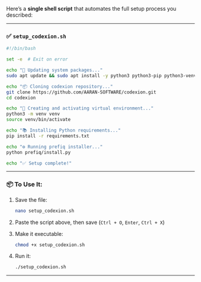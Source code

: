Here’s a **single shell script** that automates the full setup process you described:

---

### ✅ `setup_codexion.sh`

```bash
#!/bin/bash

set -e  # Exit on error

echo "🔄 Updating system packages..."
sudo apt update && sudo apt install -y python3 python3-pip python3-venv git

echo "📦 Cloning codexion repository..."
git clone https://github.com/AARAN-SOFTWARE/codexion.git
cd codexion

echo "🐍 Creating and activating virtual environment..."
python3 -m venv venv
source venv/bin/activate

echo "📚 Installing Python requirements..."
pip install -r requirements.txt

echo "⚙️ Running prefiq installer..."
python prefiq/install.py

echo "✅ Setup complete!"
```

---

### 📦 To Use It:

1. Save the file:

   ```bash
   nano setup_codexion.sh
   ```

2. Paste the script above, then save (`Ctrl + O`, `Enter`, `Ctrl + X`)

3. Make it executable:

   ```bash
   chmod +x setup_codexion.sh
   ```

4. Run it:

   ```bash
   ./setup_codexion.sh
   ```

---
